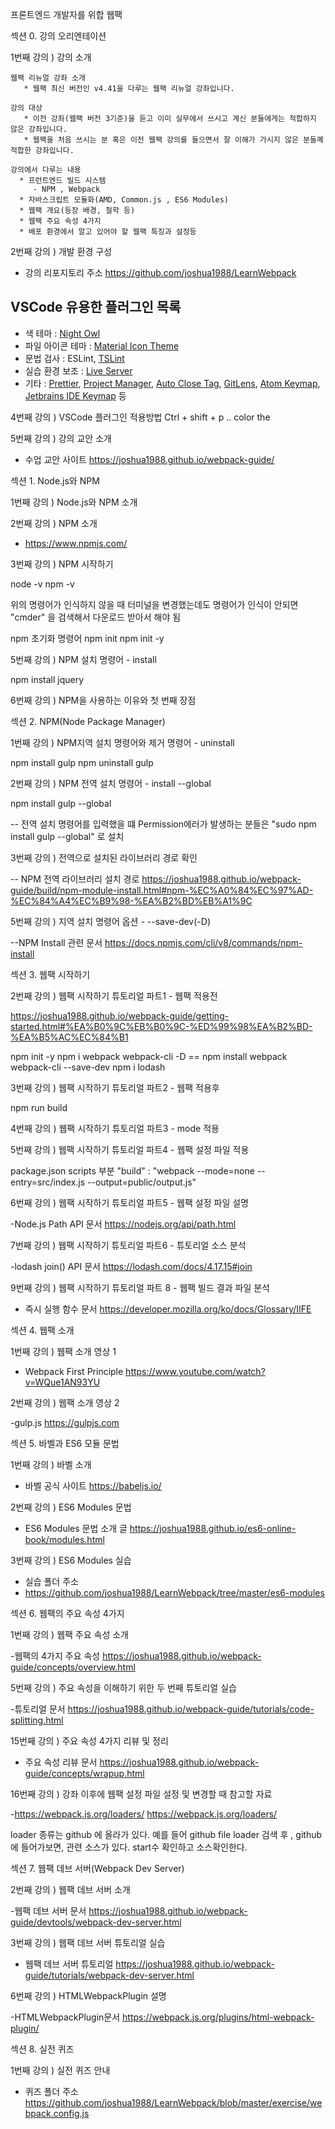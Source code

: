 프론트엔드 개발자를 위합 웹팩

섹션 0. 강의 오리엔테이션

1번째 강의 ) 강의 소개

    웹팩 리뉴얼 강좌 소개
       * 웹팩 최신 버전인 v4.41을 다루는 웹팩 리뉴얼 강좌입니다.

    강의 대상
       * 이전 강좌(웹팩 버전 3기준)을 듣고 이미 실무에서 쓰시고 계신 분들에게는 적합하지 않은 강좌입니다.
       * 웹팩을 처음 쓰시는 분 혹은 이전 웹팩 강의를 들으면서 잘 이해가 가시지 않은 분들꼐 적합한 강좌입니다.

    강의에서 다루는 내용
      * 프런트엔드 빌드 시스템 
         - NPM , Webpack  
      * 자바스크립트 모듈화(AMD, Common.js , ES6 Modules)
      * 웹팩 개요(등장 배경, 철학 등)
      * 웹팩 주요 속성 4가지
      * 배포 환경에서 알고 있어야 할 웹팩 특징과 설정등

2번째 강의 ) 개발 환경 구성 

- 강의 리포지토리 주소
https://github.com/joshua1988/LearnWebpack

## VSCode 유용한 플러그인 목록

- 색 테마 : [Night Owl](https://marketplace.visualstudio.com/items?itemName=sdras.night-owl)
- 파일 아이콘 테마 : [Material Icon Theme](https://marketplace.visualstudio.com/items?itemName=PKief.material-icon-theme)
- 문법 검사 : ESLint, [TSLint](https://marketplace.visualstudio.com/items?itemName=eg2.tslint)
- 실습 환경 보조 : [Live Server](https://marketplace.visualstudio.com/items?itemName=ritwickdey.LiveServer)
- 기타 : [Prettier](https://marketplace.visualstudio.com/items?itemName=esbenp.prettier-vscode), [Project Manager](https://marketplace.visualstudio.com/items?itemName=alefragnani.project-manager), [Auto Close Tag](https://marketplace.visualstudio.com/items?itemName=formulahendry.auto-close-tag), [GitLens](https://marketplace.visualstudio.com/items?itemName=eamodio.gitlens), [Atom Keymap](https://marketplace.visualstudio.com/items?itemName=ms-vscode.atom-keybindings), [Jetbrains IDE Keymap](https://marketplace.visualstudio.com/items?itemName=isudox.vscode-jetbrains-keybindings) 등


4번째 강의 ) VSCode 플러그인 적용방법
Ctrl + shift + p .. color the

5번째 강의 ) 강의 교안 소개

- 수업 교안 사이트 
https://joshua1988.github.io/webpack-guide/

섹션 1. Node.js와 NPM

1번째 강의 ) Node.js와 NPM 소개

2번째 강의 ) NPM 소개 

- https://www.npmjs.com/

3번째 강의 ) NPM 시작하기 

node -v
npm -v

위의 명령어가 인식하지 않을 때 터미널을 변경했는데도 명령어가 인식이 안되면
"cmder" 을 검색해서  다운로드 받아서 해야 됨

npm 초기화 명령어 
npm init 
npm init -y

5번째 강의 ) NPM 설치 명령어 - install

npm install jquery

6번째 강의 ) NPM을 사용하는 이유와 첫 번째 장점 



섹션 2. NPM(Node Package Manager)

1번째 강의 ) NPM지역 설치 명령어와 제거 명령어 - uninstall

npm install gulp 
npm uninstall gulp

2번째 강의 ) NPM 전역 설치 명령어 - install --global

npm install gulp --global

-- 전역 설치 명령어를 입력했을 떄 Permission에러가 발생하는 분들은 "sudo npm install gulp --global" 로 설치 

3번째 강의 ) 전역으로 설치된 라이브러리 경로 확인

-- NPM 전역 라이브러리 설치 경로
https://joshua1988.github.io/webpack-guide/build/npm-module-install.html#npm-%EC%A0%84%EC%97%AD-%EC%84%A4%EC%B9%98-%EA%B2%BD%EB%A1%9C


5번째 강의 ) 지역 설치 명령어 옵션 - --save-dev(-D)

--NPM Install 관련 문서
https://docs.npmjs.com/cli/v8/commands/npm-install



섹션 3. 웹팩 시작하기

2번째 강의 ) 웹팩 시작하기 튜토리얼 파트1 - 웹팩 적용전

https://joshua1988.github.io/webpack-guide/getting-started.html#%EA%B0%9C%EB%B0%9C-%ED%99%98%EA%B2%BD-%EA%B5%AC%EC%84%B1

npm init -y
npm i webpack webpack-cli -D   ==  npm install webpack webpack-cli --save-dev
npm i lodash

3번째 강의 ) 웹팩 시작하기 튜토리얼 파트2 - 웹팩 적용후 

npm run build

4번째 강의 ) 웹팩 시작하기 튜토리얼 파트3 - mode 적용


5번째 강의 ) 웹팩 시작하기 튜토리얼 파트4 - 웹팩 설정 파일 적용

package.json  scripts 부분
"build" : "webpack  --mode=none --entry=src/index.js --output=public/output.js"

6번째 강의 ) 웹팩 시작하기 튜토리얼 파트5 - 웹팩 설정 파일 설명

-Node.js Path API 문서
https://nodejs.org/api/path.html

7번째 강의 ) 웹팩 시작하기 튜토리얼 파트6 - 튜토리얼 소스 분석

-lodash join() API 문서
https://lodash.com/docs/4.17.15#join

9번째 강의 ) 웹팩 시작하기 튜토리얼 파트 8 - 웹팩 빌드 결과 파일 분석 

- 즉시 실행 함수 문서 
https://developer.mozilla.org/ko/docs/Glossary/IIFE



섹션 4. 웹팩 소개

1번째 강의 ) 웹팩 소개 영상 1

- Webpack First Principle
https://www.youtube.com/watch?v=WQue1AN93YU


2번째 강의 ) 웹팩 소개 영상 2

-gulp.js
https://gulpjs.com 


섹션 5. 바벨과 ES6 모듈 문법

1번째 강의 ) 바벨 소개

- 바벨 공식 사이트 
https://babeljs.io/

2번째 강의 ) ES6 Modules 문법

- ES6 Modules 문법 소개 글
https://joshua1988.github.io/es6-online-book/modules.html

3번째 강의 ) ES6 Modules 실습 

- 실습 폴더 주소
- https://github.com/joshua1988/LearnWebpack/tree/master/es6-modules

섹션 6. 웹팩의 주요 속성 4가지

1번째 강의 ) 웹팩 주요 속성 소개

-웹팩의 4가지 주요 속성
https://joshua1988.github.io/webpack-guide/concepts/overview.html


5번째 강의 ) 주요 속성을 이해하기 위한 두 번째 튜토리얼 실습

-튜토리얼 문서
https://joshua1988.github.io/webpack-guide/tutorials/code-splitting.html


15번째 강의 ) 주요 속성 4가지 리뷰 및 정리

- 주요 속성 리뷰 문서
https://joshua1988.github.io/webpack-guide/concepts/wrapup.html

16번째 강의 ) 강좌 이후에 웹팩 설정 파일 설정 및 변경할 때 참고할 자료

-https://webpack.js.org/loaders/
https://webpack.js.org/loaders/

loader 종류는 github 에 올라가 있다. 예를 들어 github file loader 검색 후 , github에 들어가보면, 관련 소스가 있다. start수 확인하고 소스확인한다. 

섹션 7. 웹팩 데브 서버(Webpack Dev Server)

2번째 강의 ) 웹팩 데브 서버 소개

-웹팩 데브 서버 문서
https://joshua1988.github.io/webpack-guide/devtools/webpack-dev-server.html

3번째 강의 ) 웹팩 데브 서버 튜토리얼 실습

- 웹팩 데브 서버 튜토리얼
https://joshua1988.github.io/webpack-guide/tutorials/webpack-dev-server.html


6번째 강의 ) HTMLWebpackPlugin 설명

-HTMLWebpackPlugin문서
https://webpack.js.org/plugins/html-webpack-plugin/

섹션 8. 실전 퀴즈

1번째 강의 ) 실전 퀴즈 안내

- 퀴즈 폴더 주소
https://github.com/joshua1988/LearnWebpack/blob/master/exercise/webpack.config.js